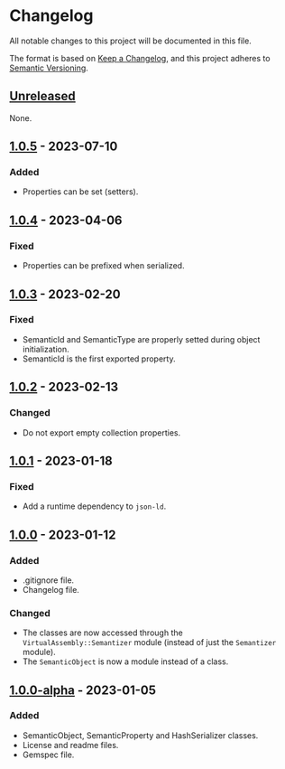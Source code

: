 # Changelog

All notable changes to this project will be documented in this file.

The format is based on [Keep a Changelog](https://keepachangelog.com/en/1.0.0/),
and this project adheres to [Semantic Versioning](https://semver.org/spec/v2.0.0.html).

## [Unreleased]

None.

## [1.0.5] - 2023-07-10

### Added

- Properties can be set (setters).

## [1.0.4] - 2023-04-06

### Fixed

- Properties can be prefixed when serialized.

## [1.0.3] - 2023-02-20

### Fixed

- SemanticId and SemanticType are properly setted during object initialization.
- SemanticId is the first exported property.

## [1.0.2] - 2023-02-13

### Changed

- Do not export empty collection properties.

## [1.0.1] - 2023-01-18

### Fixed

- Add a runtime dependency to `json-ld`.

## [1.0.0] - 2023-01-12

### Added

- .gitignore file.
- Changelog file.

### Changed

- The classes are now accessed through the `VirtualAssembly::Semantizer` module (instead of just the `Semantizer` module).
- The `SemanticObject` is now a module instead of a class.

## [1.0.0-alpha] - 2023-01-05

### Added

- SemanticObject, SemanticProperty and HashSerializer classes.
- License and readme files.
- Gemspec file.

[unreleased]: https://github.com/assemblee-virtuelle/semantizer-ruby/compare/v1.0.0...HEAD
[1.0.5]: https://github.com/assemblee-virtuelle/semantizer-ruby/compare/v1.0.4...v1.0.5
[1.0.4]: https://github.com/assemblee-virtuelle/semantizer-ruby/compare/v1.0.3...v1.0.4
[1.0.3]: https://github.com/assemblee-virtuelle/semantizer-ruby/compare/v1.0.2...v1.0.3
[1.0.2]: https://github.com/assemblee-virtuelle/semantizer-ruby/compare/v1.0.1...v1.0.2
[1.0.1]: https://github.com/assemblee-virtuelle/semantizer-ruby/compare/v1.0.0...v1.0.1
[1.0.0]: https://github.com/assemblee-virtuelle/semantizer-ruby/compare/v1.0.0-alpha...v1.0.0
[1.0.0-alpha]: https://github.com/assemblee-virtuelle/semantizer-ruby/releases/tag/v1.0.0-alpha
